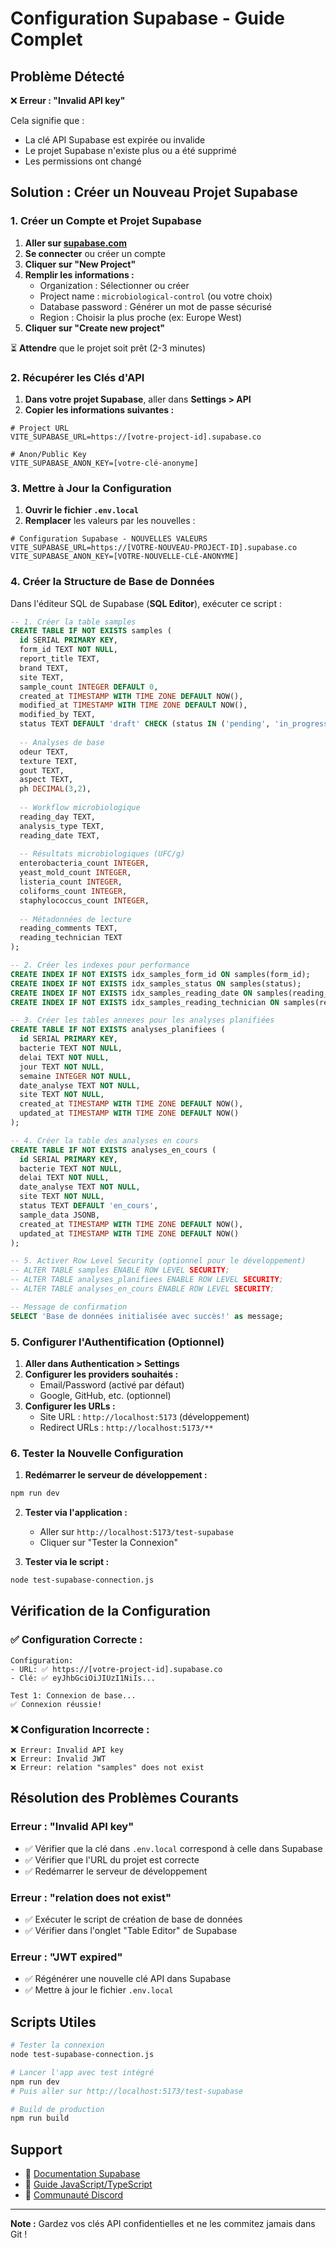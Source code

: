 # Configuration Supabase - Guide Complet

## Problème Détecté

❌ **Erreur : "Invalid API key"**

Cela signifie que :
- La clé API Supabase est expirée ou invalide
- Le projet Supabase n'existe plus ou a été supprimé
- Les permissions ont changé

## Solution : Créer un Nouveau Projet Supabase

### 1. Créer un Compte et Projet Supabase

1. **Aller sur [supabase.com](https://supabase.com)**
2. **Se connecter** ou créer un compte
3. **Cliquer sur "New Project"**
4. **Remplir les informations :**
   - Organization : Sélectionner ou créer
   - Project name : `microbiological-control` (ou votre choix)
   - Database password : Générer un mot de passe sécurisé
   - Region : Choisir la plus proche (ex: Europe West)
5. **Cliquer sur "Create new project"**

⏳ **Attendre** que le projet soit prêt (2-3 minutes)

### 2. Récupérer les Clés d'API

1. **Dans votre projet Supabase**, aller dans **Settings > API**
2. **Copier les informations suivantes :**

```env
# Project URL
VITE_SUPABASE_URL=https://[votre-project-id].supabase.co

# Anon/Public Key
VITE_SUPABASE_ANON_KEY=[votre-clé-anonyme]
```

### 3. Mettre à Jour la Configuration

1. **Ouvrir le fichier `.env.local`**
2. **Remplacer** les valeurs par les nouvelles :

```env
# Configuration Supabase - NOUVELLES VALEURS
VITE_SUPABASE_URL=https://[VOTRE-NOUVEAU-PROJECT-ID].supabase.co
VITE_SUPABASE_ANON_KEY=[VOTRE-NOUVELLE-CLÉ-ANONYME]
```

### 4. Créer la Structure de Base de Données

Dans l'éditeur SQL de Supabase (**SQL Editor**), exécuter ce script :

```sql
-- 1. Créer la table samples
CREATE TABLE IF NOT EXISTS samples (
  id SERIAL PRIMARY KEY,
  form_id TEXT NOT NULL,
  report_title TEXT,
  brand TEXT,
  site TEXT,
  sample_count INTEGER DEFAULT 0,
  created_at TIMESTAMP WITH TIME ZONE DEFAULT NOW(),
  modified_at TIMESTAMP WITH TIME ZONE DEFAULT NOW(),
  modified_by TEXT,
  status TEXT DEFAULT 'draft' CHECK (status IN ('pending', 'in_progress', 'completed', 'rejected', 'draft', 'waiting_reading', 'cancelled')),
  
  -- Analyses de base
  odeur TEXT,
  texture TEXT,
  gout TEXT,
  aspect TEXT,
  ph DECIMAL(3,2),
  
  -- Workflow microbiologique
  reading_day TEXT,
  analysis_type TEXT,
  reading_date TEXT,
  
  -- Résultats microbiologiques (UFC/g)
  enterobacteria_count INTEGER,
  yeast_mold_count INTEGER,
  listeria_count INTEGER,
  coliforms_count INTEGER,
  staphylococcus_count INTEGER,
  
  -- Métadonnées de lecture
  reading_comments TEXT,
  reading_technician TEXT
);

-- 2. Créer les indexes pour performance
CREATE INDEX IF NOT EXISTS idx_samples_form_id ON samples(form_id);
CREATE INDEX IF NOT EXISTS idx_samples_status ON samples(status);
CREATE INDEX IF NOT EXISTS idx_samples_reading_date ON samples(reading_date);
CREATE INDEX IF NOT EXISTS idx_samples_reading_technician ON samples(reading_technician);

-- 3. Créer les tables annexes pour les analyses planifiées
CREATE TABLE IF NOT EXISTS analyses_planifiees (
  id SERIAL PRIMARY KEY,
  bacterie TEXT NOT NULL,
  delai TEXT NOT NULL,
  jour TEXT NOT NULL,
  semaine INTEGER NOT NULL,
  date_analyse TEXT NOT NULL,
  site TEXT NOT NULL,
  created_at TIMESTAMP WITH TIME ZONE DEFAULT NOW(),
  updated_at TIMESTAMP WITH TIME ZONE DEFAULT NOW()
);

-- 4. Créer la table des analyses en cours
CREATE TABLE IF NOT EXISTS analyses_en_cours (
  id SERIAL PRIMARY KEY,
  bacterie TEXT NOT NULL,
  delai TEXT NOT NULL,
  date_analyse TEXT NOT NULL,
  site TEXT NOT NULL,
  status TEXT DEFAULT 'en_cours',
  sample_data JSONB,
  created_at TIMESTAMP WITH TIME ZONE DEFAULT NOW(),
  updated_at TIMESTAMP WITH TIME ZONE DEFAULT NOW()
);

-- 5. Activer Row Level Security (optionnel pour le développement)
-- ALTER TABLE samples ENABLE ROW LEVEL SECURITY;
-- ALTER TABLE analyses_planifiees ENABLE ROW LEVEL SECURITY;
-- ALTER TABLE analyses_en_cours ENABLE ROW LEVEL SECURITY;

-- Message de confirmation
SELECT 'Base de données initialisée avec succès!' as message;
```

### 5. Configurer l'Authentification (Optionnel)

1. **Aller dans Authentication > Settings**
2. **Configurer les providers souhaités :**
   - Email/Password (activé par défaut)
   - Google, GitHub, etc. (optionnel)
3. **Configurer les URLs :**
   - Site URL : `http://localhost:5173` (développement)
   - Redirect URLs : `http://localhost:5173/**`

### 6. Tester la Nouvelle Configuration

1. **Redémarrer le serveur de développement :**
```bash
npm run dev
```

2. **Tester via l'application :**
   - Aller sur `http://localhost:5173/test-supabase`
   - Cliquer sur "Tester la Connexion"

3. **Tester via le script :**
```bash
node test-supabase-connection.js
```

## Vérification de la Configuration

### ✅ Configuration Correcte :
```
Configuration:
- URL: ✅ https://[votre-project-id].supabase.co
- Clé: ✅ eyJhbGciOiJIUzI1NiIs...

Test 1: Connexion de base...
✅ Connexion réussie!
```

### ❌ Configuration Incorrecte :
```
❌ Erreur: Invalid API key
❌ Erreur: Invalid JWT
❌ Erreur: relation "samples" does not exist
```

## Résolution des Problèmes Courants

### Erreur : "Invalid API key"
- ✅ Vérifier que la clé dans `.env.local` correspond à celle dans Supabase
- ✅ Vérifier que l'URL du projet est correcte
- ✅ Redémarrer le serveur de développement

### Erreur : "relation does not exist"
- ✅ Exécuter le script de création de base de données
- ✅ Vérifier dans l'onglet "Table Editor" de Supabase

### Erreur : "JWT expired"
- ✅ Régénérer une nouvelle clé API dans Supabase
- ✅ Mettre à jour le fichier `.env.local`

## Scripts Utiles

```bash
# Tester la connexion
node test-supabase-connection.js

# Lancer l'app avec test intégré
npm run dev
# Puis aller sur http://localhost:5173/test-supabase

# Build de production
npm run build
```

## Support

- 📖 [Documentation Supabase](https://supabase.com/docs)
- 🎯 [Guide JavaScript/TypeScript](https://supabase.com/docs/reference/javascript)
- 💬 [Communauté Discord](https://discord.supabase.com/)

---

**Note :** Gardez vos clés API confidentielles et ne les commitez jamais dans Git ! 